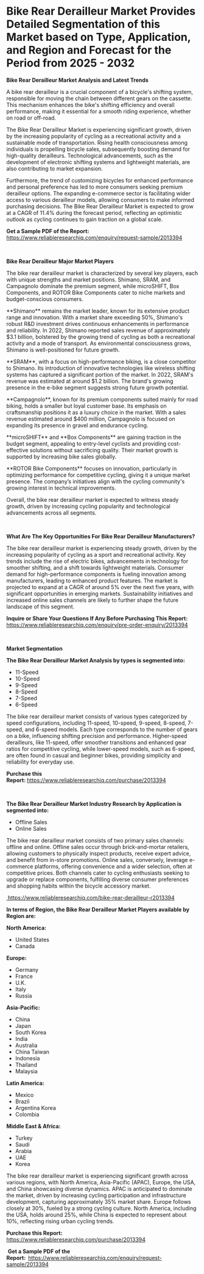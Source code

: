<p><h1>Bike Rear Derailleur Market Provides Detailed Segmentation of this Market based on Type, Application, and Region and Forecast for the Period from 2025 - 2032</h1></p><p><strong>Bike Rear Derailleur Market Analysis and Latest Trends</strong></p>
<p><p>A bike rear derailleur is a crucial component of a bicycle's shifting system, responsible for moving the chain between different gears on the cassette. This mechanism enhances the bike's shifting efficiency and overall performance, making it essential for a smooth riding experience, whether on road or off-road.</p><p>The Bike Rear Derailleur Market is experiencing significant growth, driven by the increasing popularity of cycling as a recreational activity and a sustainable mode of transportation. Rising health consciousness among individuals is propelling bicycle sales, subsequently boosting demand for high-quality derailleurs. Technological advancements, such as the development of electronic shifting systems and lightweight materials, are also contributing to market expansion.</p><p>Furthermore, the trend of customizing bicycles for enhanced performance and personal preference has led to more consumers seeking premium derailleur options. The expanding e-commerce sector is facilitating wider access to various derailleur models, allowing consumers to make informed purchasing decisions. The Bike Rear Derailleur Market is expected to grow at a CAGR of 11.4% during the forecast period, reflecting an optimistic outlook as cycling continues to gain traction on a global scale.</p></p>
<p><strong>Get a Sample PDF of the Report:&nbsp;</strong> <a href="https://www.reliableresearchiq.com/enquiry/request-sample/2013394?utm_campaign=3263&utm_medium=2&utm_source=Github&utm_content=ia&utm_term=15042025&utm_id=bike-rear-derailleur">https://www.reliableresearchiq.com/enquiry/request-sample/2013394</a></p>
<p>&nbsp;</p>
<p><strong>Bike Rear Derailleur Major Market Players</strong></p>
<p><p>The bike rear derailleur market is characterized by several key players, each with unique strengths and market positions. Shimano, SRAM, and Campagnolo dominate the premium segment, while microSHIFT, Box Components, and ROTOR Bike Components cater to niche markets and budget-conscious consumers.</p><p>**Shimano** remains the market leader, known for its extensive product range and innovation. With a market share exceeding 50%, Shimano's robust R&D investment drives continuous enhancements in performance and reliability. In 2022, Shimano reported sales revenue of approximately $3.1 billion, bolstered by the growing trend of cycling as both a recreational activity and a mode of transport. As environmental consciousness grows, Shimano is well-positioned for future growth.</p><p>**SRAM**, with a focus on high-performance biking, is a close competitor to Shimano. Its introduction of innovative technologies like wireless shifting systems has captured a significant portion of the market. In 2022, SRAM's revenue was estimated at around $1.2 billion. The brand's growing presence in the e-bike segment suggests strong future growth potential.</p><p>**Campagnolo**, known for its premium components suited mainly for road biking, holds a smaller but loyal customer base. Its emphasis on craftsmanship positions it as a luxury choice in the market. With a sales revenue estimated around $400 million, Campagnolo is focused on expanding its presence in gravel and endurance cycling.</p><p>**microSHIFT** and **Box Components** are gaining traction in the budget segment, appealing to entry-level cyclists and providing cost-effective solutions without sacrificing quality. Their market growth is supported by increasing bike sales globally.</p><p>**ROTOR Bike Components** focuses on innovation, particularly in optimizing performance for competitive cycling, giving it a unique market presence. The company’s initiatives align with the cycling community's growing interest in technical improvements. </p><p>Overall, the bike rear derailleur market is expected to witness steady growth, driven by increasing cycling popularity and technological advancements across all segments.</p></p>
<p>&nbsp;</p>
<p><strong>What Are The Key Opportunities For Bike Rear Derailleur Manufacturers?</strong></p>
<p><p>The bike rear derailleur market is experiencing steady growth, driven by the increasing popularity of cycling as a sport and recreational activity. Key trends include the rise of electric bikes, advancements in technology for smoother shifting, and a shift towards lightweight materials. Consumer demand for high-performance components is fueling innovation among manufacturers, leading to enhanced product features. The market is projected to expand at a CAGR of around 5% over the next five years, with significant opportunities in emerging markets. Sustainability initiatives and increased online sales channels are likely to further shape the future landscape of this segment.</p></p>
<p><strong>Inquire or Share Your Questions If Any Before Purchasing This Report:</strong> <a href="https://www.reliableresearchiq.com/enquiry/pre-order-enquiry/2013394?utm_campaign=3263&utm_medium=2&utm_source=Github&utm_content=ia&utm_term=15042025&utm_id=bike-rear-derailleur">https://www.reliableresearchiq.com/enquiry/pre-order-enquiry/2013394</a></p>
<p>&nbsp;</p>
<p><strong>Market Segmentation</strong></p>
<p><strong>The Bike Rear Derailleur Market Analysis by types is segmented into:</strong></p>
<p><ul><li>11-Speed</li><li>10-Speed</li><li>9-Speed</li><li>8-Speed</li><li>7-Speed</li><li>6-Speed</li></ul></p>
<p><p>The bike rear derailleur market consists of various types categorized by speed configurations, including 11-speed, 10-speed, 9-speed, 8-speed, 7-speed, and 6-speed models. Each type corresponds to the number of gears on a bike, influencing shifting precision and performance. Higher-speed derailleurs, like 11-speed, offer smoother transitions and enhanced gear ratios for competitive cycling, while lower-speed models, such as 6-speed, are often found in casual and beginner bikes, providing simplicity and reliability for everyday use.</p></p>
<p><strong>Purchase this Report:&nbsp;</strong><a href="https://www.reliableresearchiq.com/purchase/2013394?utm_campaign=3263&utm_medium=2&utm_source=Github&utm_content=ia&utm_term=15042025&utm_id=bike-rear-derailleur">https://www.reliableresearchiq.com/purchase/2013394</a></p>
<p>&nbsp;</p>
<p><strong>The Bike Rear Derailleur Market Industry Research by Application is segmented into:</strong></p>
<p><ul><li>Offline Sales</li><li>Online Sales</li></ul></p>
<p><p>The bike rear derailleur market consists of two primary sales channels: offline and online. Offline sales occur through brick-and-mortar retailers, allowing customers to physically inspect products, receive expert advice, and benefit from in-store promotions. Online sales, conversely, leverage e-commerce platforms, offering convenience and a wider selection, often at competitive prices. Both channels cater to cycling enthusiasts seeking to upgrade or replace components, fulfilling diverse consumer preferences and shopping habits within the bicycle accessory market.</p></p>
<p><a href="https://www.reliableresearchiq.com/bike-rear-derailleur-r2013394?utm_campaign=3263&utm_medium=2&utm_source=Github&utm_content=ia&utm_term=15042025&utm_id=bike-rear-derailleur">&nbsp;https://www.reliableresearchiq.com/bike-rear-derailleur-r2013394</a></p>
<p><strong>In terms of Region, the Bike Rear Derailleur Market Players available by Region are:</strong></p>
<p>
    <p> <strong> North America: </strong>
        <ul>
            <li>United States</li>
            <li>Canada</li>
        </ul>
        </p> 
    <p> <strong> Europe: </strong>
        <ul>
            <li>Germany</li>
            <li>France</li>
            <li>U.K.</li>
            <li>Italy</li>
            <li>Russia</li>
        </ul>
        </p> 
    <p> <strong> Asia-Pacific: </strong>
        <ul>
            <li>China</li>
            <li>Japan</li>
            <li>South Korea</li>
            <li>India</li>
            <li>Australia</li>
            <li>China Taiwan</li>
            <li>Indonesia</li>
            <li>Thailand</li>
            <li>Malaysia</li>
        </ul>
        </p> 
    <p> <strong> Latin America: </strong>
        <ul>
            <li>Mexico</li>
            <li>Brazil</li>
            <li>Argentina Korea</li>
            <li>Colombia</li>
        </ul>
        </p> 
    <p> <strong> Middle East & Africa: </strong>
        <ul>
            <li>Turkey</li>
            <li>Saudi</li>
            <li>Arabia</li>
            <li>UAE</li>
            <li>Korea</li>
        </ul>
    </p>
    </p>
<p><p>The bike rear derailleur market is experiencing significant growth across various regions, with North America, Asia-Pacific (APAC), Europe, the USA, and China showcasing diverse dynamics. APAC is anticipated to dominate the market, driven by increasing cycling participation and infrastructure development, capturing approximately 35% market share. Europe follows closely at 30%, fueled by a strong cycling culture. North America, including the USA, holds around 25%, while China is expected to represent about 10%, reflecting rising urban cycling trends.</p></p>
<p><strong>Purchase this Report: </strong><a href="https://www.reliableresearchiq.com/purchase/2013394?utm_campaign=3263&utm_medium=2&utm_source=Github&utm_content=ia&utm_term=15042025&utm_id=bike-rear-derailleur">https://www.reliableresearchiq.com/purchase/2013394</a></p>
<p>&nbsp;<strong>Get a Sample PDF of the Report:&nbsp;&nbsp;</strong><a href="https://www.reliableresearchiq.com/enquiry/request-sample/2013394?utm_campaign=3263&utm_medium=2&utm_source=Github&utm_content=ia&utm_term=15042025&utm_id=bike-rear-derailleur">https://www.reliableresearchiq.com/enquiry/request-sample/2013394</a></p>
<p><strong></strong></p>
<p><p></p><p></p><p></p></p>
